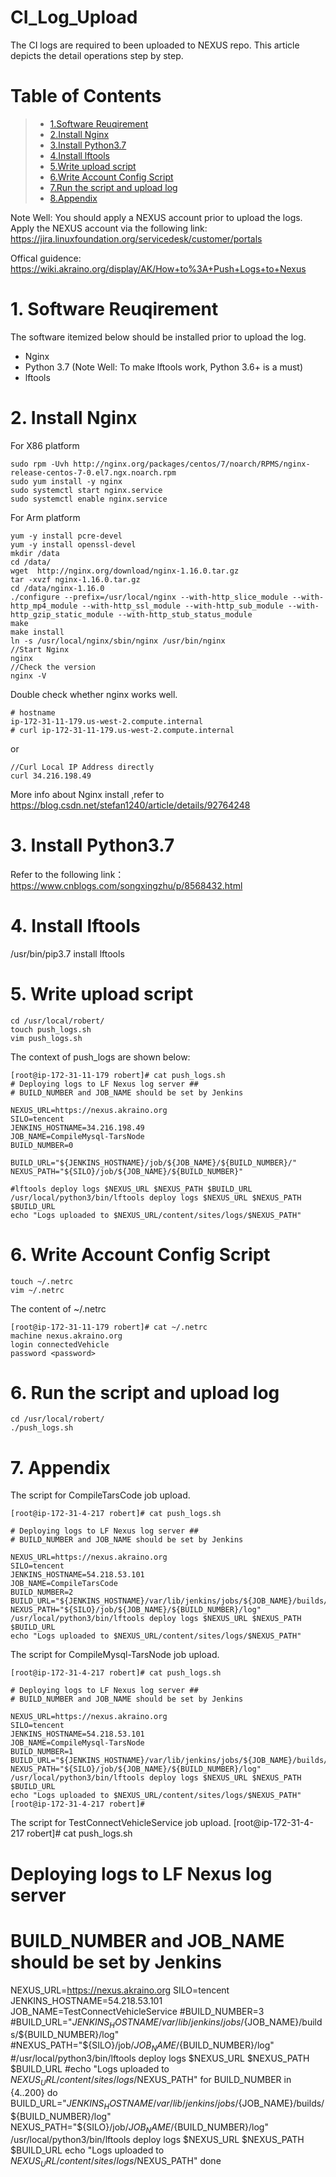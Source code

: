 # CI_Log_Upload
The CI logs are required to been uploaded to NEXUS repo. This article depicts the detail operations step by step.

# Table of Contents
> * [1.Software Reuqirement](#main-chapter-1)
> * [2.Install Nginx](#main-chapter-2)
> * [3.Install Python3.7](#main-chapter-3)
> * [4.Install lftools](#main-chapter-4)
> * [5.Write upload script](#main-chapter-5)
> * [6.Write Account Config Script](#main-chapter-6)
> * [7.Run the script and upload log](#main-chapter-7)
> * [8.Appendix](#main-chapter-8)

Note Well:
You should apply a NEXUS account prior to upload the logs. Apply the NEXUS account via the following link:
https://jira.linuxfoundation.org/servicedesk/customer/portals

Offical guidence:  https://wiki.akraino.org/display/AK/How+to%3A+Push+Logs+to+Nexus

# 1. <a id="main-chapter-1"></a>Software Reuqirement
The software itemized below should be installed prior to upload the log.
- Nginx
- Python 3.7 (Note Well: To make lftools work, Python 3.6+ is a must)
- lftools



# 2. <a id="main-chapter-2"></a> Install Nginx 
For X86 platform
```
sudo rpm -Uvh http://nginx.org/packages/centos/7/noarch/RPMS/nginx-release-centos-7-0.el7.ngx.noarch.rpm
sudo yum install -y nginx
sudo systemctl start nginx.service
sudo systemctl enable nginx.service
```


For Arm platform
```
yum -y install pcre-devel
yum -y install openssl-devel
mkdir /data
cd /data/
wget  http://nginx.org/download/nginx-1.16.0.tar.gz
tar -xvzf nginx-1.16.0.tar.gz
cd /data/nginx-1.16.0
./configure --prefix=/usr/local/nginx --with-http_slice_module --with-http_mp4_module --with-http_ssl_module --with-http_sub_module --with-http_gzip_static_module --with-http_stub_status_module
make
make install
ln -s /usr/local/nginx/sbin/nginx /usr/bin/nginx
//Start Nginx
nginx
//Check the version
nginx -V
```

Double check whether nginx works well.
```
# hostname
ip-172-31-11-179.us-west-2.compute.internal
# curl ip-172-31-11-179.us-west-2.compute.internal
```
or
```
//Curl Local IP Address directly
curl 34.216.198.49
```

More info about Nginx install ,refer to https://blog.csdn.net/stefan1240/article/details/92764248

# 3. <a id="main-chapter-3"></a> Install Python3.7
Refer to the following link：
https://www.cnblogs.com/songxingzhu/p/8568432.html


# 4. <a id="main-chapter-4"></a> Install lftools
/usr/bin/pip3.7 install lftools



# 5. <a id="main-chapter-5"></a> Write upload script
```
cd /usr/local/robert/
touch push_logs.sh
vim push_logs.sh
```
The context of push_logs are shown below:
```
[root@ip-172-31-11-179 robert]# cat push_logs.sh
# Deploying logs to LF Nexus log server ##
# BUILD_NUMBER and JOB_NAME should be set by Jenkins

NEXUS_URL=https://nexus.akraino.org
SILO=tencent
JENKINS_HOSTNAME=34.216.198.49
JOB_NAME=CompileMysql-TarsNode
BUILD_NUMBER=0

BUILD_URL="${JENKINS_HOSTNAME}/job/${JOB_NAME}/${BUILD_NUMBER}/"
NEXUS_PATH="${SILO}/job/${JOB_NAME}/${BUILD_NUMBER}"

#lftools deploy logs $NEXUS_URL $NEXUS_PATH $BUILD_URL
/usr/local/python3/bin/lftools deploy logs $NEXUS_URL $NEXUS_PATH $BUILD_URL
echo "Logs uploaded to $NEXUS_URL/content/sites/logs/$NEXUS_PATH"
```

# 6. <a id="main-chapter-6"></a> Write Account Config Script
```
touch ~/.netrc
vim ~/.netrc
```

The content of ~/.netrc 
```
[root@ip-172-31-11-179 robert]# cat ~/.netrc
machine nexus.akraino.org
login connectedVehicle
password <password>  
```


# 6. <a id="main-chapter-6"></a> Run the script and upload log
```
cd /usr/local/robert/
./push_logs.sh
```

# 7. <a id="main-chapter-6"></a> Appendix

The script for CompileTarsCode job upload.

```
[root@ip-172-31-4-217 robert]# cat push_logs.sh

# Deploying logs to LF Nexus log server ##
# BUILD_NUMBER and JOB_NAME should be set by Jenkins

NEXUS_URL=https://nexus.akraino.org
SILO=tencent
JENKINS_HOSTNAME=54.218.53.101
JOB_NAME=CompileTarsCode
BUILD_NUMBER=2
BUILD_URL="${JENKINS_HOSTNAME}/var/lib/jenkins/jobs/${JOB_NAME}/builds/${BUILD_NUMBER}/log"
NEXUS_PATH="${SILO}/job/${JOB_NAME}/${BUILD_NUMBER}/log"
/usr/local/python3/bin/lftools deploy logs $NEXUS_URL $NEXUS_PATH $BUILD_URL
echo "Logs uploaded to $NEXUS_URL/content/sites/logs/$NEXUS_PATH"
```

The script for CompileMysql-TarsNode job upload.
```
[root@ip-172-31-4-217 robert]# cat push_logs.sh

# Deploying logs to LF Nexus log server ##
# BUILD_NUMBER and JOB_NAME should be set by Jenkins

NEXUS_URL=https://nexus.akraino.org
SILO=tencent
JENKINS_HOSTNAME=54.218.53.101
JOB_NAME=CompileMysql-TarsNode
BUILD_NUMBER=1
BUILD_URL="${JENKINS_HOSTNAME}/var/lib/jenkins/jobs/${JOB_NAME}/builds/${BUILD_NUMBER}/log"
NEXUS_PATH="${SILO}/job/${JOB_NAME}/${BUILD_NUMBER}/log"
/usr/local/python3/bin/lftools deploy logs $NEXUS_URL $NEXUS_PATH $BUILD_URL
echo "Logs uploaded to $NEXUS_URL/content/sites/logs/$NEXUS_PATH"
[root@ip-172-31-4-217 robert]#
```



The script for TestConnectVehicleService job upload.
[root@ip-172-31-4-217 robert]# cat push_logs.sh

# Deploying logs to LF Nexus log server ##
# BUILD_NUMBER and JOB_NAME should be set by Jenkins

NEXUS_URL=https://nexus.akraino.org
SILO=tencent
JENKINS_HOSTNAME=54.218.53.101
JOB_NAME=TestConnectVehicleService
#BUILD_NUMBER=3
#BUILD_URL="${JENKINS_HOSTNAME}/var/lib/jenkins/jobs/${JOB_NAME}/builds/${BUILD_NUMBER}/log"
#NEXUS_PATH="${SILO}/job/${JOB_NAME}/${BUILD_NUMBER}/log"
#/usr/local/python3/bin/lftools deploy logs $NEXUS_URL $NEXUS_PATH $BUILD_URL
#echo "Logs uploaded to $NEXUS_URL/content/sites/logs/$NEXUS_PATH"
for BUILD_NUMBER in {4..200}
do
BUILD_URL="${JENKINS_HOSTNAME}/var/lib/jenkins/jobs/${JOB_NAME}/builds/${BUILD_NUMBER}/log"
NEXUS_PATH="${SILO}/job/${JOB_NAME}/${BUILD_NUMBER}/log"
/usr/local/python3/bin/lftools deploy logs $NEXUS_URL $NEXUS_PATH $BUILD_URL
echo "Logs uploaded to $NEXUS_URL/content/sites/logs/$NEXUS_PATH"
done
